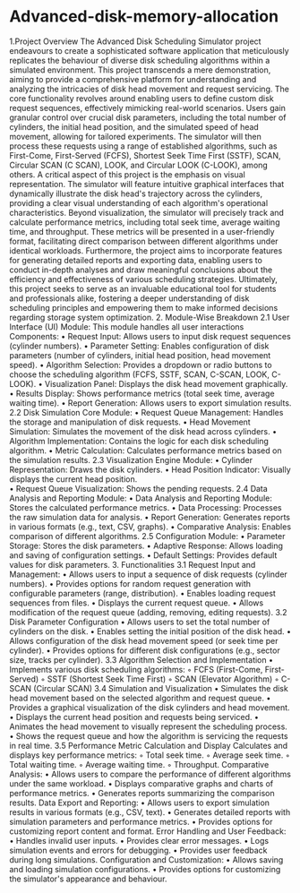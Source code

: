 # Advanced-disk-memory-allocation
1.Project Overview 
The Advanced Disk Scheduling Simulator project endeavours to create a sophisticated 
software application that meticulously replicates the behaviour of diverse disk scheduling 
algorithms within a simulated environment. This project transcends a mere 
demonstration, aiming to provide a comprehensive platform for understanding and 
analyzing the intricacies of disk head movement and request servicing. The core 
functionality revolves around enabling users to define custom disk request sequences, 
effectively mimicking real-world scenarios. Users gain granular control over crucial disk 
parameters, including the total number of cylinders, the initial head position, and the 
simulated speed of head movement, allowing for tailored experiments. The simulator will 
then process these requests using a range of established algorithms, such as First-Come, 
First-Served (FCFS), Shortest Seek Time First (SSTF), SCAN, Circular SCAN (C
SCAN), LOOK, and Circular LOOK (C-LOOK), among others. 
A critical aspect of this project is the emphasis on visual representation. The simulator 
will feature intuitive graphical interfaces that dynamically illustrate the disk head's 
trajectory across the cylinders, providing a clear visual understanding of each algorithm's 
operational characteristics. Beyond visualization, the simulator will precisely track and 
calculate performance metrics, including total seek time, average waiting time, and 
throughput. These metrics will be presented in a user-friendly format, facilitating direct 
comparison between different algorithms under identical workloads. Furthermore, the 
project aims to incorporate features for generating detailed reports and exporting data, 
enabling users to conduct in-depth analyses and draw meaningful conclusions about the 
efficiency and effectiveness of various scheduling strategies. Ultimately, this project 
seeks to serve as an invaluable educational tool for students and professionals alike, 
fostering a deeper understanding of disk scheduling principles and empowering them to 
make informed decisions regarding storage system optimization. 
2. Module-Wise Breakdown 
2.1 User Interface (UI) Module: 
This module handles all user interactions Components: 
• Request Input: Allows users to input disk request sequences (cylinder 
numbers). 
• Parameter Setting: Enables configuration of disk parameters (number of 
cylinders, initial head position, head movement speed). 
• Algorithm Selection: Provides a dropdown or radio buttons to choose the 
scheduling algorithm (FCFS, SSTF, SCAN, C-SCAN, LOOK, C-LOOK). 
• Visualization Panel: Displays the disk head movement graphically. 
• Results Display: Shows performance metrics (total seek time, average waiting 
time). 
• Report Generation: Allows users to export simulation results. 
2.2 Disk Simulation Core Module: 
• Request Queue Management: Handles the storage and manipulation of disk 
requests. 
• Head Movement Simulation: Simulates the movement of the disk head 
across cylinders. 
• Algorithm Implementation: Contains the logic for each disk scheduling 
algorithm. 
•  Metric Calculation: Calculates performance metrics based on the simulation 
results. 
2.3 Visualization Engine Module: 
• Cylinder Representation: Draws the disk cylinders. 
• Head Position Indicator: Visually displays the current head position.  
• Request Queue Visualization: Shows the pending requests. 
2.4 Data Analysis and Reporting Module: 
• Data Analysis and Reporting Module: Stores the calculated performance 
metrics. 
• Data Processing: Processes the raw simulation data for analysis. 
• Report Generation: Generates reports in various formats (e.g., text, CSV, 
graphs). 
• Comparative Analysis: Enables comparison of different algorithms. 
2.5  Configuration Module: 
• Parameter Storage: Stores the disk parameters. 
• Adaptive Response: Allows loading and saving of configuration settings. 
• Default Settings: Provides default values for disk parameters. 
3. Functionalities 
3.1 Request Input and Management: 
• Allows users to input a sequence of disk requests (cylinder numbers). 
• Provides options for random request generation with configurable parameters 
(range, distribution). 
• Enables loading request sequences from files. 
• Displays the current request queue. 
• Allows modification of the request queue (adding, removing, editing requests). 
3.2 Disk Parameter Configuration 
• Allows users to set the total number of cylinders on the disk. 
• Enables setting the initial position of the disk head. 
• Allows configuration of the disk head movement speed (or seek time per 
cylinder). 
• Provides options for different disk configurations (e.g., sector size, tracks per 
cylinder). 
3.3 Algorithm Selection and Implementation 
• Implements various disk scheduling algorithms: 
◦ FCFS (First-Come, First-Served) 
◦ SSTF (Shortest Seek Time First) 
◦ SCAN (Elevator Algorithm) 
◦ C-SCAN (Circular SCAN) 
3.4 Simulation and Visualization 
• Simulates the disk head movement based on the selected algorithm and request 
queue. 
• Provides a graphical visualization of the disk cylinders and head movement. 
• Displays the current head position and requests being serviced. 
• Animates the head movement to visually represent the scheduling process. 
• Shows the request queue and how the algorithm is servicing the requests in real
time. 
3.5 Performance Metric Calculation and Display 
Calculates and displays key performance metrics: 
◦ Total seek time. 
◦ Average seek time. 
◦ Total waiting time. 
◦ Average waiting time. 
◦ Throughput. 
Comparative Analysis: 
• Allows users to compare the performance of different algorithms under the same 
workload. 
• Displays comparative graphs and charts of performance metrics. 
• Generates reports summarizing the comparison results. 
Data Export and Reporting: 
• Allows users to export simulation results in various formats (e.g., CSV, text). 
• Generates detailed reports with simulation parameters and performance metrics. 
• Provides options for customizing report content and format. 
Error Handling and User Feedback: 
• Handles invalid user inputs. 
• Provides clear error messages. 
• Logs simulation events and errors for debugging. 
• Provides user feedback during long simulations. 
Configuration and Customization: 
• Allows saving and loading simulation configurations. 
• Provides options for customizing the simulator's appearance and behaviour. 
